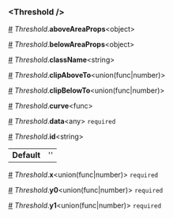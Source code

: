 <h3 id="threshold-">&lt;Threshold /&gt;</h3>



<a id="#Threshold__aboveAreaProps" name="Threshold__aboveAreaProps" href="#Threshold__aboveAreaProps">#</a> *Threshold*.**aboveAreaProps**&lt;object&gt;  

<a id="#Threshold__belowAreaProps" name="Threshold__belowAreaProps" href="#Threshold__belowAreaProps">#</a> *Threshold*.**belowAreaProps**&lt;object&gt;  

<a id="#Threshold__className" name="Threshold__className" href="#Threshold__className">#</a> *Threshold*.**className**&lt;string&gt;  

<a id="#Threshold__clipAboveTo" name="Threshold__clipAboveTo" href="#Threshold__clipAboveTo">#</a> *Threshold*.**clipAboveTo**&lt;union(func|number)&gt;  

<a id="#Threshold__clipBelowTo" name="Threshold__clipBelowTo" href="#Threshold__clipBelowTo">#</a> *Threshold*.**clipBelowTo**&lt;union(func|number)&gt;  

<a id="#Threshold__curve" name="Threshold__curve" href="#Threshold__curve">#</a> *Threshold*.**curve**&lt;func&gt;  

<a id="#Threshold__data" name="Threshold__data" href="#Threshold__data">#</a> *Threshold*.**data**&lt;any&gt; `required` 

<a id="#Threshold__id" name="Threshold__id" href="#Threshold__id">#</a> *Threshold*.**id**&lt;string&gt;  <table><tr><td><strong>Default</strong></td><td>''</td></td></table>

<a id="#Threshold__x" name="Threshold__x" href="#Threshold__x">#</a> *Threshold*.**x**&lt;union(func|number)&gt; `required` 

<a id="#Threshold__y0" name="Threshold__y0" href="#Threshold__y0">#</a> *Threshold*.**y0**&lt;union(func|number)&gt; `required` 

<a id="#Threshold__y1" name="Threshold__y1" href="#Threshold__y1">#</a> *Threshold*.**y1**&lt;union(func|number)&gt; `required` 

